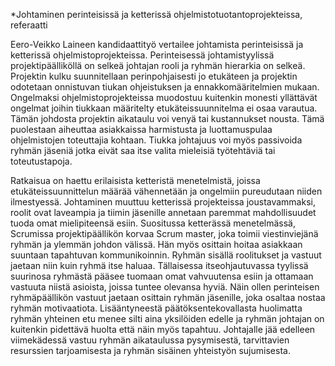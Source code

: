 *Johtaminen perinteisissä ja ketterissä ohjelmistotuotantoprojekteissa, referaatti

Eero-Veikko Laineen kandidaattityö vertailee johtamista perinteisissä ja ketterissä ohjelmistoprojekteissa. Perinteisessä johtamistyylissä projektipäälliköllä on selkeä johtajan rooli ja ryhmän hierarkia on selkeä. Projektin kulku suunnitellaan perinpohjaisesti jo etukäteen ja projektin odotetaan onnistuvan tiukan ohjeistuksen ja ennakkomääritelmien mukaan. Ongelmaksi ohjelmistoprojekteissa muodostuu kuitenkin monesti yllättävät ongelmat joihin tiukkaan määritelty etukäteissuunnitelma ei osaa varautua. Tämän johdosta projektin aikataulu voi venyä tai kustannukset nousta. Tämä puolestaan aiheuttaa asiakkaissa harmistusta ja luottamuspulaa ohjelmistojen toteuttajia kohtaan. Tiukka johtajuus voi myös passivoida ryhmän jäseniä jotka eivät saa itse valita mieleisiä työtehtäviä tai toteutustapoja. 

Ratkaisua on haettu erilaisista ketteristä menetelmistä, joissa etukäteissuunnittelun määrää vähennetään ja ongelmiin pureudutaan niiden ilmestyessä. Johtaminen muuttuu ketterissä projekteissa joustavammaksi, roolit ovat laveampia ja tiimin jäsenille annetaan paremmat mahdollisuudet tuoda omat mielipiteensä esiin. Suositussa ketterässä menetelmässä, Scrumissa projektipäällikön korvaa Scrum master, joka toimii viestinviejänä ryhmän ja ylemmän johdon välissä. Hän myös osittain hoitaa asiakkaan suuntaan tapahtuvan kommunikoinnin. Ryhmän sisällä roolitukset ja vastuut jaetaan niin kuin ryhmä itse haluaa. Tällaisessa itseohjautuvassa tyylissä suurinosa ryhmästä pääsee tuomaan omat vahvuutensa esiin ja ottamaan vastuuta niistä asioista, joissa tuntee olevansa hyviä. Näin ollen perinteisen ryhmäpäällikön vastuut jaetaan osittain ryhmän jäsenille, joka osaltaa nostaa ryhmän motivaatiota. Lisääntyneestä päätöksentekovallasta huolimatta ryhmän yhteinen etu menee silti aina yksilöiden edelle ja ryhmän johtajan on kuitenkin pidettävä huolta että näin myös tapahtuu. Johtajalle jää edelleen viimekädessä vastuu ryhmän aikataulussa pysymisestä, tarvittavien resurssien tarjoamisesta ja ryhmän sisäinen yhteistyön sujumisesta.
